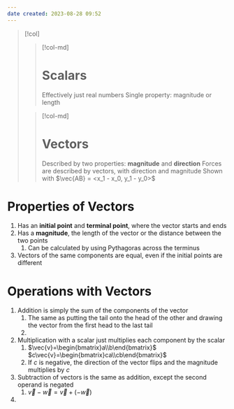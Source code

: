 ```yaml
---
date created: 2023-08-28 09:52
---
```


> [!col]
>
> > [!col-md]
> >
> > # Scalars
> >
> > Effectively just real numbers
> > Single property: magnitude or length
>
> > [!col-md]
> >
> > # Vectors
> >
> > Described by two properties: **magnitude** and **direction**
> > Forces are described by vectors, with direction and magnitude
> > Shown with $\vec{AB} = <x_1 - x_0, y_1 - y_0>$

# Properties of Vectors

1. Has an **initial point** and **terminal point**, where the vector starts and ends
2. Has a **magnitude**, the length of the vector or the distance between the two points
   1. Can be calculated by using Pythagoras across the terminus
3. Vectors of the same components are equal, even if the initial points are different

# Operations with Vectors
1. Addition is simply the sum of the components of the vector
	1. The same as putting the tail onto the head of the other and drawing the vector from the first head to the last tail
	2. 
2. Multiplication with a scalar just multiplies each component by the scalar
	1. $\vec{v}=\begin{bmatrix}a\\b\end{bmatrix}$
	   $c\vec{v}=\begin{bmatrix}ca\\cb\end{bmatrix}$
	2. If $c$ is negative, the direction of the vector flips and the magnitude multiplies by $c$
3. Subtraction of vectors is the same as addition, except the second operand is negated
	1. $\vec{v}-\vec{w} = \vec{v}+(-\vec{w})$
4. 
